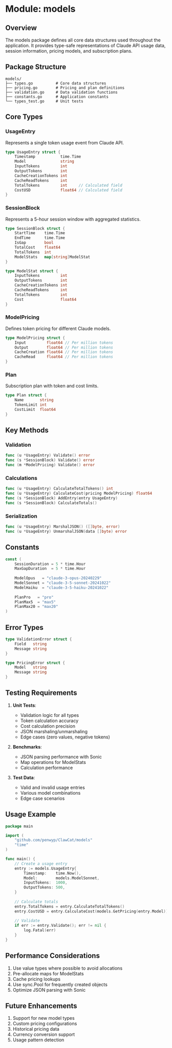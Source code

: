 # Module: models

## Overview
The models package defines all core data structures used throughout the application. It provides type-safe representations of Claude API usage data, session information, pricing models, and subscription plans.

## Package Structure
```
models/
├── types.go          # Core data structures
├── pricing.go        # Pricing and plan definitions
├── validation.go     # Data validation functions
├── constants.go      # Application constants
└── types_test.go     # Unit tests
```

## Core Types

### UsageEntry
Represents a single token usage event from Claude API.

```go
type UsageEntry struct {
    Timestamp           time.Time
    Model               string
    InputTokens         int
    OutputTokens        int
    CacheCreationTokens int
    CacheReadTokens     int
    TotalTokens         int     // Calculated field
    CostUSD             float64 // Calculated field
}
```

### SessionBlock
Represents a 5-hour session window with aggregated statistics.

```go
type SessionBlock struct {
    StartTime    time.Time
    EndTime      time.Time
    IsGap        bool
    TotalCost    float64
    TotalTokens  int
    ModelStats   map[string]ModelStat
}

type ModelStat struct {
    InputTokens         int
    OutputTokens        int
    CacheCreationTokens int
    CacheReadTokens     int
    TotalTokens         int
    Cost                float64
}
```

### ModelPricing
Defines token pricing for different Claude models.

```go
type ModelPricing struct {
    Input         float64 // Per million tokens
    Output        float64 // Per million tokens
    CacheCreation float64 // Per million tokens
    CacheRead     float64 // Per million tokens
}
```

### Plan
Subscription plan with token and cost limits.

```go
type Plan struct {
    Name       string
    TokenLimit int
    CostLimit  float64
}
```

## Key Methods

### Validation
```go
func (u *UsageEntry) Validate() error
func (s *SessionBlock) Validate() error
func (m *ModelPricing) Validate() error
```

### Calculations
```go
func (u *UsageEntry) CalculateTotalTokens() int
func (u *UsageEntry) CalculateCost(pricing ModelPricing) float64
func (s *SessionBlock) AddEntry(entry UsageEntry)
func (s *SessionBlock) CalculateTotals()
```

### Serialization
```go
func (u *UsageEntry) MarshalJSON() ([]byte, error)
func (u *UsageEntry) UnmarshalJSON(data []byte) error
```

## Constants

```go
const (
    SessionDuration = 5 * time.Hour
    MaxGapDuration  = 5 * time.Hour
    
    ModelOpus   = "claude-3-opus-20240229"
    ModelSonnet = "claude-3-5-sonnet-20241022"
    ModelHaiku  = "claude-3-5-haiku-20241022"
    
    PlanPro   = "pro"
    PlanMax5  = "max5"
    PlanMax20 = "max20"
)
```

## Error Types

```go
type ValidationError struct {
    Field   string
    Message string
}

type PricingError struct {
    Model   string
    Message string
}
```

## Testing Requirements

1. **Unit Tests**:
   - Validation logic for all types
   - Token calculation accuracy
   - Cost calculation precision
   - JSON marshaling/unmarshaling
   - Edge cases (zero values, negative tokens)

2. **Benchmarks**:
   - JSON parsing performance with Sonic
   - Map operations for ModelStats
   - Calculation performance

3. **Test Data**:
   - Valid and invalid usage entries
   - Various model combinations
   - Edge case scenarios

## Usage Example

```go
package main

import (
    "github.com/penwyp/ClawCat/models"
    "time"
)

func main() {
    // Create a usage entry
    entry := models.UsageEntry{
        Timestamp:    time.Now(),
        Model:        models.ModelSonnet,
        InputTokens:  1000,
        OutputTokens: 500,
    }
    
    // Calculate totals
    entry.TotalTokens = entry.CalculateTotalTokens()
    entry.CostUSD = entry.CalculateCost(models.GetPricing(entry.Model))
    
    // Validate
    if err := entry.Validate(); err != nil {
        log.Fatal(err)
    }
}
```

## Performance Considerations

1. Use value types where possible to avoid allocations
2. Pre-allocate maps for ModelStats
3. Cache pricing lookups
4. Use sync.Pool for frequently created objects
5. Optimize JSON parsing with Sonic

## Future Enhancements

1. Support for new model types
2. Custom pricing configurations
3. Historical pricing data
4. Currency conversion support
5. Usage pattern detection
